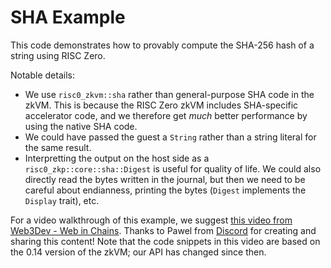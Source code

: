 # SHA Example

This code demonstrates how to provably compute the SHA-256 hash of a string using RISC Zero.

Notable details:
* We use `risc0_zkvm::sha` rather than general-purpose SHA code in the zkVM. This is because the RISC Zero zkVM includes SHA-specific accelerator code, and we therefore get _much_ better performance by using the native SHA code.
* We could have passed the guest a `String` rather than a string literal for the same result.
* Interpretting the output on the host side as a `risc0_zkp::core::sha::Digest` is useful for quality of life. We could also directly read the bytes written in the journal, but then we need to be careful about endianness, printing the bytes (`Digest` implements the `Display` trait), etc.

For a video walkthrough of this example, we suggest [this video from Web3Dev - Web in Chains](https://www.youtube.com/watch?v=Nmxe8cnuO-0&list=PLcPzhUaCxlCjHQleuRhYN09zXgj6b_s-e&index=4).
Thanks to Pawel from [Discord](https://discord.gg/risczero) for creating and sharing this content! 
Note that the code snippets in this video are based on the 0.14 version of the zkVM; our API has changed since then.
